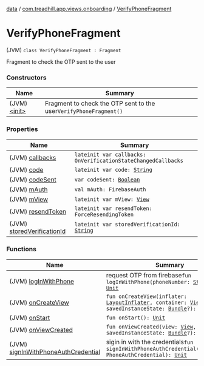 [data](../../index.md) / [com.treadhill.app.views.onboarding](../index.md) / [VerifyPhoneFragment](./index.md)

# VerifyPhoneFragment

(JVM) `class VerifyPhoneFragment : Fragment`

Fragment to check the OTP sent to the user

### Constructors

| Name | Summary |
|---|---|
| (JVM) [&lt;init&gt;](-init-.md) | Fragment to check the OTP sent to the user`VerifyPhoneFragment()` |

### Properties

| Name | Summary |
|---|---|
| (JVM) [callbacks](callbacks.md) | `lateinit var callbacks: OnVerificationStateChangedCallbacks` |
| (JVM) [code](code.md) | `lateinit var code: `[`String`](https://kotlinlang.org/api/latest/jvm/stdlib/kotlin/-string/index.html) |
| (JVM) [codeSent](code-sent.md) | `var codeSent: `[`Boolean`](https://kotlinlang.org/api/latest/jvm/stdlib/kotlin/-boolean/index.html) |
| (JVM) [mAuth](m-auth.md) | `val mAuth: FirebaseAuth` |
| (JVM) [mView](m-view.md) | `lateinit var mView: `[`View`](https://developer.android.com/reference/android/view/View.html) |
| (JVM) [resendToken](resend-token.md) | `lateinit var resendToken: ForceResendingToken` |
| (JVM) [storedVerificationId](stored-verification-id.md) | `lateinit var storedVerificationId: `[`String`](https://kotlinlang.org/api/latest/jvm/stdlib/kotlin/-string/index.html) |

### Functions

| Name | Summary |
|---|---|
| (JVM) [logInWithPhone](log-in-with-phone.md) | request OTP from firebase`fun logInWithPhone(phoneNumber: `[`String`](https://kotlinlang.org/api/latest/jvm/stdlib/kotlin/-string/index.html)`): `[`Unit`](https://kotlinlang.org/api/latest/jvm/stdlib/kotlin/-unit/index.html) |
| (JVM) [onCreateView](on-create-view.md) | `fun onCreateView(inflater: `[`LayoutInflater`](https://developer.android.com/reference/android/view/LayoutInflater.html)`, container: `[`ViewGroup`](https://developer.android.com/reference/android/view/ViewGroup.html)`?, savedInstanceState: `[`Bundle`](https://developer.android.com/reference/android/os/Bundle.html)`?): `[`View`](https://developer.android.com/reference/android/view/View.html)`?` |
| (JVM) [onStart](on-start.md) | `fun onStart(): `[`Unit`](https://kotlinlang.org/api/latest/jvm/stdlib/kotlin/-unit/index.html) |
| (JVM) [onViewCreated](on-view-created.md) | `fun onViewCreated(view: `[`View`](https://developer.android.com/reference/android/view/View.html)`, savedInstanceState: `[`Bundle`](https://developer.android.com/reference/android/os/Bundle.html)`?): `[`Unit`](https://kotlinlang.org/api/latest/jvm/stdlib/kotlin/-unit/index.html) |
| (JVM) [signInWithPhoneAuthCredential](sign-in-with-phone-auth-credential.md) | sigin in with the credentials`fun signInWithPhoneAuthCredential(credential: PhoneAuthCredential): `[`Unit`](https://kotlinlang.org/api/latest/jvm/stdlib/kotlin/-unit/index.html) |
